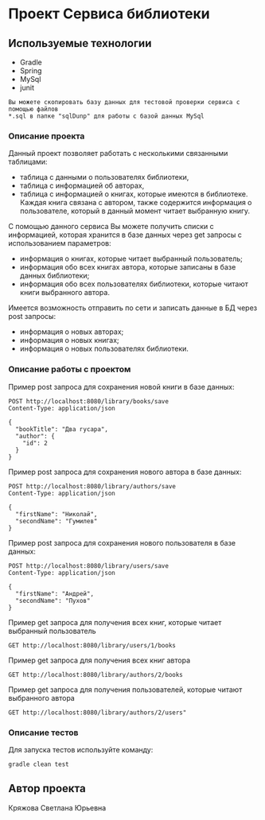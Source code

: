 # Проект Сервиса библиотеки

## Используемые технологии

  - Gradle
  - Spring 
  - MySql
  - junit
  ```
  Вы можете скопировать базу данных для тестовой проверки сервиса с помощью файлов 
  *.sql в папке "sqlDunp" для работы с базой данных MySql
  ```
### Описание проекта
Данный проект позволяет работать с несколькими связанными таблицами:
- таблица с данными о пользователях библиотеки,
- таблица с информацией об авторах,
- таблица с информацией о книгах, которые имеются в библиотеке.
Каждая книга связана с автором, также содержится информация о пользователе, который в данный момент читает выбранную книгу. 
  
С помощью данного сервиса Вы можете получить списки с информацией, которая хранится в базе данных через get запросы с использованием параметров:
- информация о книгах, которые читает выбранный пользователь;
- информация обо всех книгах автора, которые записаны в базе данных библиотеки;
- информация обо всех пользователях библиотеки, которые читают книги выбранного автора.
  
Имеется возможность отправить по сети и записать данные в БД через post запросы:
- информация о новых авторах;
- информация о новых книгах;
- информация о новых пользователях библиотеки.


### Описание работы с проектом

Пример post запроса для сохранения новой книги в базе данных:
```
POST http://localhost:8080/library/books/save
Content-Type: application/json

{
  "bookTitle": "Два гусара",
  "author": {
    "id": 2
  }
}
```

Пример post запроса для сохранения нового автора в базе данных:
```
POST http://localhost:8080/library/authors/save
Content-Type: application/json

{
  "firstName": "Николай",
  "secondName": "Гумилев"
}
```
Пример post запроса для сохранения нового пользователя в базе данных:
```
POST http://localhost:8080/library/users/save
Content-Type: application/json

{
  "firstName": "Андрей",
  "secondName": "Пухов"
}
```
Пример get запроса для получения всех книг, которые читает выбранный пользователь 
```
GET http://localhost:8080/library/users/1/books
```

Пример get запроса для получения всех книг автора
```
GET http://localhost:8080/library/authors/2/books
```

Пример get запроса для получения пользователей, которые читают выбранного автора
```
GET http://localhost:8080/library/authors/2/users"
```


### Описание тестов
Для запуска тестов используйте команду:
```
gradle clean test
```

## Автор проекта
Кряжова Светлана Юрьевна
